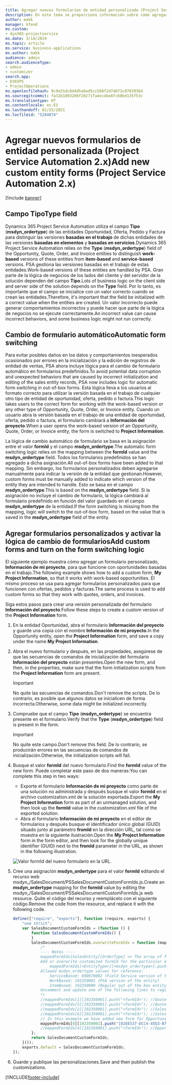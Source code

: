 ```yaml
---
title: Agregar nuevos formularios de entidad personalizada (Project Service Automation 2.x)
description: En este tema se proporciona información sobre cómo agregar formularios de entidad personalizada para oportunidades, ofertas, pedidos o facturas en Dynamics 365 Project Service Automation 2.x.
author: makk
manager: kfend
ms.custom:
- dyn365-projectservice
ms.date: 3/14/2019
ms.topic: article
ms.service: business-applications
ms.author: makk
audience: admin
search.audienceType:
- admin
- customizer
search.app:
- D365PS
- ProjectOperations
ms.openlocfilehash: 9c9e31dc6d4d5a8ad5cc568f2d7d673c8703936d
ms.sourcegitcommit: fa32b1893286f20271fa4ec4be8fc68bd135f53c
ms.translationtype: HT
ms.contentlocale: es-ES
ms.lasthandoff: 02/15/2021
ms.locfileid: "5284874"
---
```

# <a name="add-new-custom-entity-forms-project-service-automation-2x"></a><span data-ttu-id="8b5d0-103">Agregar nuevos formularios de entidad personalizada (Project Service Automation 2.x)</span><span class="sxs-lookup"><span data-stu-id="8b5d0-103">Add new custom entity forms (Project Service Automation 2.x)</span></span>

[!include [banner](../../includes/psa-now-project-operations.md)]

## <a name="type-field"></a><span data-ttu-id="8b5d0-104">Campo Tipo</span><span class="sxs-lookup"><span data-stu-id="8b5d0-104">Type field</span></span> 

<span data-ttu-id="8b5d0-105">Dynamics 365 Project Service Automation utiliza el campo **Tipo** (**msdyn\_ordertype**) de las entidades Oportunidad, Oferta, Pedido y Factura para distinguir las versiones **basadas en el trabajo** de dichas entidades de las versiones **basadas en elementos** y **basadas en servicios**.</span><span class="sxs-lookup"><span data-stu-id="8b5d0-105">Dynamics 365 Project Service Automation relies on the **Type** (**msdyn\_ordertype**) field of the Opportunity, Quote, Order, and Invoice entities to distinguish **work-based** versions of these entities from **item-based** and **service-based** versions.</span></span> <span data-ttu-id="8b5d0-106">PSA gestiona las versiones basadas en el trabajo de estas entidades.</span><span class="sxs-lookup"><span data-stu-id="8b5d0-106">Work-based versions of these entities are handled by PSA.</span></span> <span data-ttu-id="8b5d0-107">Gran parte de la lógica de negocios de los lados del cliente y del servidor de la solución dependen del campo **Tipo**.</span><span class="sxs-lookup"><span data-stu-id="8b5d0-107">Lots of business logic on the client side and server side of the solution depends on the **Type** field.</span></span> <span data-ttu-id="8b5d0-108">Por lo tanto, es importante que el campo se inicialice con un valor correcto cuando se crean las entidades.</span><span class="sxs-lookup"><span data-stu-id="8b5d0-108">Therefore, it's important that the field be initialized with a correct value when the entities are created.</span></span> <span data-ttu-id="8b5d0-109">Un valor incorrecto puede generar comportamientos incorrectos y puede hacer que parte de la lógica de negocios no se ejecute correctamente.</span><span class="sxs-lookup"><span data-stu-id="8b5d0-109">An incorrect value can cause incorrect behaviors, and some business logic might not run correctly.</span></span>

## <a name="automatic-form-switching"></a><span data-ttu-id="8b5d0-110">Cambio de formulario automático</span><span class="sxs-lookup"><span data-stu-id="8b5d0-110">Automatic form switching</span></span>

<span data-ttu-id="8b5d0-111">Para evitar posibles daños en los datos y comportamientos inesperados ocasionados por errores en la inicialización y la edición de registros de entidad de ventas, PSA ahora incluye lógica para el cambio de formulario automático en formularios predefinidos.</span><span class="sxs-lookup"><span data-stu-id="8b5d0-111">To avoid potential data corruption and unexpected behaviors that are caused by incorrect initialization and editing of the sales entity records, PSA now includes logic for automatic form switching in out-of-box forms.</span></span> <span data-ttu-id="8b5d0-112">Esta lógica lleva a los usuarios al formato correcto para utilizar la versión basada en el trabajo de cualquier otro tipo de entidad de oportunidad, oferta, pedido o factura.</span><span class="sxs-lookup"><span data-stu-id="8b5d0-112">This logic takes users to the correct form for working with the work-based version or any other type of Opportunity, Quote, Order, or Invoice entity.</span></span> <span data-ttu-id="8b5d0-113">Cuando un usuario abra la versión basada en el trabajo de una entidad de oportunidad, oferta, pedido o factura, el formulario cambiará a **Información del proyecto**.</span><span class="sxs-lookup"><span data-stu-id="8b5d0-113">When a user opens the work-based version of an Opportunity, Quote, Order, or Invoice entity, the form is switched to **Project Information**.</span></span>

<span data-ttu-id="8b5d0-114">La lógica de cambio automático de formulario se basa en la asignación entre el valor **formId** y el campo **msdyn\_ordertype**.</span><span class="sxs-lookup"><span data-stu-id="8b5d0-114">The automatic form switching logic relies on the mapping between the **formId** value and the **msdyn\_ordertype** field.</span></span> <span data-ttu-id="8b5d0-115">Todos los formularios predefinidos se han agregado a dicha asignación.</span><span class="sxs-lookup"><span data-stu-id="8b5d0-115">All out-of-box forms have been added to that mapping.</span></span> <span data-ttu-id="8b5d0-116">Sin embargo, los formularios personalizados deben agregarse manualmente para indicar la versión de la entidad que gestionan.</span><span class="sxs-lookup"><span data-stu-id="8b5d0-116">However, custom forms must be manually added to indicate which version of the entity they are intended to handle.</span></span> <span data-ttu-id="8b5d0-117">Esto se basa en el campo **msdyn\_ordertype**.</span><span class="sxs-lookup"><span data-stu-id="8b5d0-117">This is based on the **msdyn\_ordertype** field.</span></span> <span data-ttu-id="8b5d0-118">Si la asignación no incluye el cambio de formulario, la lógica cambiará al formulario predefinido en función del valor guardado en el campo **msdyn\_ordertype** de la entidad.</span><span class="sxs-lookup"><span data-stu-id="8b5d0-118">If the form switching is missing from the mapping, logic will switch to the out-of-box form, based on the value that is saved in the **msdyn\_ordertype** field of the entity.</span></span>

## <a name="add-custom-forms-and-turn-on-the-form-switching-logic"></a><span data-ttu-id="8b5d0-119">Agregar formularios personalizados y activar la lógica de cambio de formularios</span><span class="sxs-lookup"><span data-stu-id="8b5d0-119">Add custom forms and turn on the form switching logic</span></span>

<span data-ttu-id="8b5d0-120">El siguiente ejemplo muestra cómo agregar un formulario personalizado, **Información de mi proyecto**, para que funcione con oportunidades basadas en el trabajo.</span><span class="sxs-lookup"><span data-stu-id="8b5d0-120">The following example shows how to add a custom form, **My Project Information**, so that it works with work-based opportunities.</span></span> <span data-ttu-id="8b5d0-121">El mismo proceso se usa para agregar formularios personalizados para que funcionen con ofertas, pedidos y facturas.</span><span class="sxs-lookup"><span data-stu-id="8b5d0-121">The same process is used to add custom forms so that they work with quotes, orders, and invoices.</span></span>

<span data-ttu-id="8b5d0-122">Siga estos pasos para crear una versión personalizada del formulario **Información del proyecto**.</span><span class="sxs-lookup"><span data-stu-id="8b5d0-122">Follow these steps to create a custom version of the **Project Information** form.</span></span>

1. <span data-ttu-id="8b5d0-123">En la entidad Oportunidad, abra el formulario **Información del proyecto** y guarde una copia con el nombre **Información de mi proyecto**.</span><span class="sxs-lookup"><span data-stu-id="8b5d0-123">In the Opportunity entity, open the **Project Information** form, and save a copy under the name **My Project Information**.</span></span>
2. <span data-ttu-id="8b5d0-124">Abra el nuevo formulario y después, en las propiedades, asegúrese de que las secuencias de comandos de inicialización del formulario **Información del proyecto** están presentes.</span><span class="sxs-lookup"><span data-stu-id="8b5d0-124">Open the new form, and then, in the properties, make sure that the form initialization scripts from the **Project Information** form are present.</span></span> 

    > [!IMPORTANT]
    > <span data-ttu-id="8b5d0-125">No quite las secuencias de comandos.</span><span class="sxs-lookup"><span data-stu-id="8b5d0-125">Don't remove the scripts.</span></span> <span data-ttu-id="8b5d0-126">De lo contrario, es posible que algunos datos se inicialicen de forma incorrecta.</span><span class="sxs-lookup"><span data-stu-id="8b5d0-126">Otherwise, some data might be initialized incorrectly.</span></span>

3. <span data-ttu-id="8b5d0-127">Compruebe que el campo **Tipo** (**msdyn\_ordertype**) se encuentra presente en el formulario.</span><span class="sxs-lookup"><span data-stu-id="8b5d0-127">Verify that the **Type** (**msdyn\_ordertype**) field is present in the form.</span></span> 

    > [!IMPORTANT]
    > <span data-ttu-id="8b5d0-128">No quite este campo.</span><span class="sxs-lookup"><span data-stu-id="8b5d0-128">Don't remove this field.</span></span> <span data-ttu-id="8b5d0-129">De lo contrario, se producirán errores en las secuencias de comandos de inicialización.</span><span class="sxs-lookup"><span data-stu-id="8b5d0-129">Otherwise, the initialization scripts will fail.</span></span>

4. <span data-ttu-id="8b5d0-130">Busque el valor **formId** del nuevo formulario.</span><span class="sxs-lookup"><span data-stu-id="8b5d0-130">Find the **formId** value of the new form.</span></span> <span data-ttu-id="8b5d0-131">Puede completar este paso de dos maneras:</span><span class="sxs-lookup"><span data-stu-id="8b5d0-131">You can complete this step in two ways:</span></span>

    - <span data-ttu-id="8b5d0-132">Exporte el formulario **Información de mi proyecto** como parte de una solución no administrada y después busque el valor **formId** en el archivo customization.xml de la solución exportada.</span><span class="sxs-lookup"><span data-stu-id="8b5d0-132">Export the **My Project Information** form as part of an unmanaged solution, and then look up the **formId** value in the customization.xml file of the exported solution.</span></span>
    - <span data-ttu-id="8b5d0-133">Abra el formulario **Información de mi proyecto** en el editor de formularios y después busque el identificador único global (GUID) situado junto al parámetro **fromId** en la dirección URL, tal como se muestra en la siguiente ilustración.</span><span class="sxs-lookup"><span data-stu-id="8b5d0-133">Open the **My Project Information** form in the form editor, and then look for the globally unique identifier (GUID) next to the **fromId** parameter in the URL, as shown in the following illustration.</span></span>

    ![Valor formId del nuevo formulario en la URL.](media/how-to-add-custom-forms-in-v2.0.png)

5. <span data-ttu-id="8b5d0-135">Cree una asignación **msdyn\_ordertype** para el valor **formId** editando el recurso web msdyn\_/SalesDocument/PSSalesDocumentCustomFormIds.js.</span><span class="sxs-lookup"><span data-stu-id="8b5d0-135">Create an **msdyn\_ordertype** mapping for the **formId** value by editing the msdyn\_/SalesDocument/PSSalesDocumentCustomFormIds.js web resource.</span></span> <span data-ttu-id="8b5d0-136">Quite el código del recurso y reemplácelo con el siguiente código.</span><span class="sxs-lookup"><span data-stu-id="8b5d0-136">Remove the code from the resource, and replace it with the following code.</span></span>

    ```javascript
    define(["require", "exports"], function (require, exports) {
        "use strict";
        var SalesDocumentCustomFormIds = (function () {
            function SalesDocumentCustomFormIds() {
            }
            SalesDocumentCustomFormIds.overwriteFormIds = function (mappedFormIds) {
                /*
                ---- Notes ----
                mappedFormIds[SalesEntity][OrderType] => The array of forms IDs that support particular entity and order type
                Add or overwrite customized formId for the particular entity and order type by calling:
                    mappedFormIds[<EntityType>][<msdyn_ordertype>].push("<formId>");
                Allowed msdyn_ordertype values for reference:
                    ServiceBased: 690970002 (Field Service version of the entity)
                    WorkBased: 192350001 (PSA version of the entity)
                    ItemBased: 192350000 (Regular out of the box entity)
                Uncomment and update one of the following lines to register custom PSA form for required entity:
                */      
                //mappedFormIds[1][192350001].push("<formId>"); //Quote
                //mappedFormIds[5][192350001].push("<formId>"); //Quote Line
                //mappedFormIds[2][192350001].push("<formId>"); //Sales Order
                //mappedFormIds[6][192350001].push("<formId>"); //Sales Order Line
                // In this example we have added new form for Opportunity
                mappedFormIds[0][192350001].push("192EE537-DCC4-45D3-B7AF-EA694B9113D2"); //Opportunity
                //mappedFormIds[4][192350001].push("<formId>"); //Opportunity Line
            };
            return SalesDocumentCustomFormIds;
        }());
        exports.default = SalesDocumentCustomFormIds;
    });
    ```

6. <span data-ttu-id="8b5d0-137">Guarde y publique las personalizaciones.</span><span class="sxs-lookup"><span data-stu-id="8b5d0-137">Save and then publish the customizations.</span></span>


[!INCLUDE[footer-include](../../includes/footer-banner.md)]